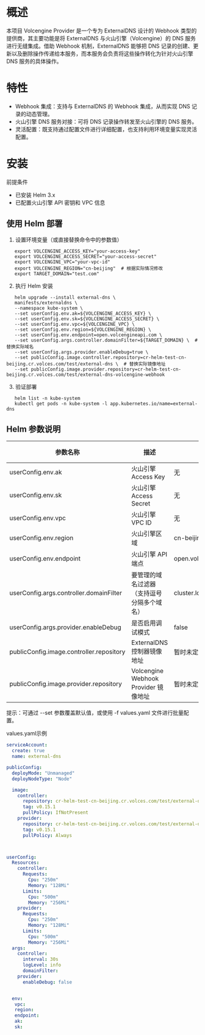 # 概述
本项目 Volcengine Provider 是一个专为 ExternalDNS 设计的 Webhook 类型的提供商，其主要功能是将 ExternalDNS 与火山引擎（Volcengine）的 DNS 服务进行无缝集成。借助 Webhook 机制，ExternalDNS 能够把 DNS 记录的创建、更新以及删除操作传递给本服务，而本服务会负责将这些操作转化为针对火山引擎 DNS 服务的具体操作。

# 特性
- Webhook 集成：支持与 ExternalDNS 的 Webhook 集成，从而实现 DNS 记录的动态管理。
- 火山引擎 DNS 服务对接：可将 DNS 记录操作转发至火山引擎的 DNS 服务。
- 灵活配置：既支持通过配置文件进行详细配置，也支持利用环境变量实现灵活配置。

# 安装
前提条件
- 已安装 Helm 3.x
- 已配置火山引擎 API 密钥和 VPC 信息

## 使用 Helm 部署
1. 设置环境变量（或直接替换命令中的参数值）
```shell
   export VOLCENGINE_ACCESS_KEY="your-access-key"
   export VOLCENGINE_ACCESS_SECRET="your-access-secret"
   export VOLCENGINE_VPC="your-vpc-id"
   export VOLCENGINE_REGION="cn-beijing"  # 根据实际情况修改
   export TARGET_DOMAIN="test.com"
```
2. 执行 Helm 安装
```shell
   helm upgrade --install external-dns \
   manifests/externaldns \
   --namespace kube-system \
   --set userConfig.env.ak=${VOLCENGINE_ACCESS_KEY} \
   --set userConfig.env.sk=${VOLCENGINE_ACCESS_SECRET} \
   --set userConfig.env.vpc=${VOLCENGINE_VPC} \
   --set userConfig.env.region=${VOLCENGINE_REGION} \
   --set userConfig.env.endpoint=open.volcengineapi.com \
   --set userConfig.args.controller.domainFilter=${TARGET_DOMAIN} \  # 替换实际域名
   --set userConfig.args.provider.enableDebug=true \
   --set publicConfig.image.controller.repository=cr-helm-test-cn-beijing.cr.volces.com/test/external-dns \  # 替换实际镜像地址
   --set publicConfig.image.provider.repository=cr-helm-test-cn-beijing.cr.volces.com/test/external-dns-volcengine-webhook
```

3. 验证部署
```shell
   helm list -n kube-system
   kubectl get pods -n kube-system -l app.kubernetes.io/name=external-dns
```

## Helm 参数说明
|参数名称|描述|默认值|必填|
|-------|--|------|---|
|userConfig.env.ak|火山引擎 Access Key|无|是|
|userConfig.env.sk|火山引擎 Access Secret|无|是|
|userConfig.env.vpc|火山引擎 VPC ID|无|是|
|userConfig.env.region|火山引擎区域|cn-beijing|是|
|userConfig.env.endpoint|火山引擎 API 端点|open.volcengineapi.com|是|
|userConfig.args.controller.domainFilter|要管理的域名过滤器（支持逗号分隔多个域名）|cluster.local|是|
|userConfig.args.provider.enableDebug|是否启用调试模式|false|否|
|publicConfig.image.controller.repository|ExternalDNS 控制器镜像地址|暂时未定|否|
|publicConfig.image.provider.repository|Volcengine Webhook Provider 镜像地址|暂时未定|否|

提示：可通过 --set 参数覆盖默认值，或使用 -f values.yaml 文件进行批量配置。

values.yaml示例
```yaml
serviceAccount:
  create: true
  name: external-dns

publicConfig:
  deployMode: "Unmanaged"
  deployNodeType: "Node"

  image:
    controller:
      repository: cr-helm-test-cn-beijing.cr.volces.com/test/external-dns
      tag: v0.15.1
      pullPolicy: IfNotPresent
    provider:
      repository: cr-helm-test-cn-beijing.cr.volces.com/test/external-dns-provider
      tag: v0.15.1
      pullPolicy: Always



userConfig:
  Resources:
    controller:
      Requests:
        Cpu: "250m"
        Memory: "128Mi"
      Limits:
        Cpu: "500m"
        Memory: "256Mi"
    provider:
      Requests:
        Cpu: "250m"
        Memory: "128Mi"
      Limits:
        Cpu: "500m"
        Memory: "256Mi"
  args:
    controller:
      interval: 30s
      logLevel: info
      domainFilter:
    provider: 
      enableDebug: false


  env:
   vpc:
   region:
   endpoint:
   ak:
   sk: 
```